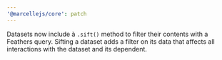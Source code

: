 ```yaml
---
'@marcellejs/core': patch
---
```


Datasets now include à `.sift()` method to filter their contents with a Feathers query. Sifting a dataset adds a filter on its data that affects all interactions with the dataset and its dependent.
